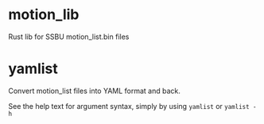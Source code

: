# motion_lib
Rust lib for SSBU motion_list.bin files

# yamlist
Convert motion_list files into YAML format and back.

See the help text for argument syntax, simply by using `yamlist` or `yamlist -h`